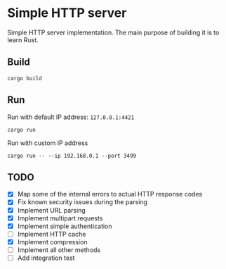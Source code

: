 # Simple HTTP server 

Simple HTTP server implementation. The main purpose of building it is to learn Rust.

## Build 
```
cargo build
```

## Run 
Run with default IP address: `127.0.0.1:4421`
```
cargo run 
```
Run with custom IP address 
```
cargo run -- --ip 192.168.0.1 --port 3499
```

## TODO
- [x] Map some of the internal errors to actual HTTP response codes
- [x] Fix known security issues during the parsing 
- [x] Implement URL parsing 
- [x] Implement multipart requests
- [x] Implement simple authentication
- [ ] Implement HTTP cache
- [x] Implement compression
- [ ] Implement all other methods
- [ ] Add integration test